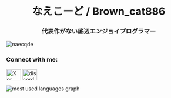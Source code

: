 <h1 align="center">なえこーど / Brown_cat886</h3>

<h3 align="center">代表作がない底辺エンジョイプログラマー</h3>

<p align="left"> <img src="https://komarev.com/ghpvc/?username=naecqde&label=Profile%20views&color=0e75b6&style=flat" alt="naecqde" /> </p>

<h3 align="left">Connect with me:</h3>
<p align="left">
<a href="https://x.com/naecqde" target="blank"><img align="center" src="https://raw.githubusercontent.com/rahuldkjain/github-profile-readme-generator/master/src/images/icons/Social/twitter.svg" alt="X or Twitter" height="30" width="40" /></a>
<a href="https://okazuri.nae.quest/" target="blank"><img align="center" src="https://raw.githubusercontent.com/rahuldkjain/github-profile-readme-generator/master/src/images/icons/Social/discord.svg" alt="discord" height="30" width="40" /></a>
</p>

<p><img align="left" src="https://github-readme-stats.vercel.app/api/top-langs?username=naecqde&show_icons=true&locale=en&layout=compact" alt="most used languages graph" /></p>
